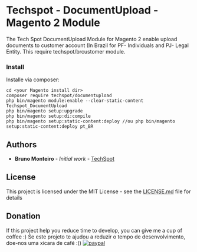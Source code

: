 # Techspot - DocumentUpload - Magento 2 Module

The Tech Spot DocumentUpload Module for Magento 2 enable upload documents to customer account (In Brazil for PF- Individuals and PJ- Legal Entity. This require techspot/brcustomer module.


### Install

Installe via composer:

```
cd <your Magento install dir>
composer require techspot/documentupload
php bin/magento module:enable --clear-static-content Techspot_DocumentUpload
php bin/magento setup:upgrade
php bin/magento setup:di:compile
php bin/magento setup:static-content:deploy //ou php bin/magento setup:static-content:deploy pt_BR
```

## Authors

* **Bruno Monteiro** - *Initial work* - [TechSpot](https://github.com/techspotbr)

## License

This project is licensed under the MIT License - see the [LICENSE.md](LICENSE.md) file for details

## Donation
If this project help you reduce time to develop, you can give me a cup of coffee :) 
Se este projeto te ajudou a reduzir o tempo de desenvolvimento, doe-nos uma xícara de café :()
[![paypal](https://www.paypalobjects.com/en_US/i/btn/btn_donateCC_LG.gif)](https://www.paypal.com/cgi-bin/webscr?cmd=_donations&business=techspot%40techspot%2ecom%2ebr&lc=BR&item_name=TechSpot&currency_code=BRL&bn=PP%2dDonationsBF%3abtn_donateCC_LG%2egif%3aNonHosted)
